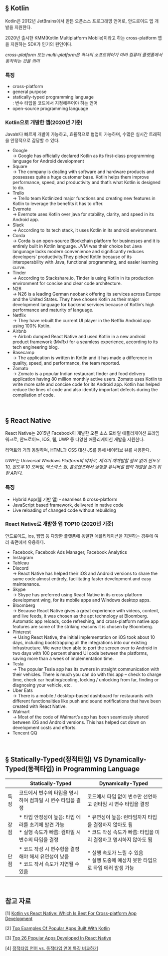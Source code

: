 

## § Kotlin

Kotlin은 2012년 JetBrains에서 만든 오픈소스 프로그래밍 언어로, 안드로이드 앱 개발을 지원한다.

2020년 출시한 KMM(Kotlin Multiplatform Mobile)이라고 하는 cross-platform 앱을 지원하는 SDK가 인기의 원인이다.

*cross-platform 또는 multi-platform은 하나의 소프트웨어가 여러 컴퓨터 플랫폼에서 동작하는 것을 의미*

### 특징

- cross-platform
- general purpose
- statically-typed programming language<br>: 변수 타입을 코드에서 지정해주어야 하는 언어
- open-source programming language

### Kotlin으로 개발한 앱(2020년 기준)

Java보다 빠르게 개발이 가능하고, 효율적으로 협업이 가능하며, 수많은 실시간 트래픽을 안정적으로 감당할 수 있다.

- Google<br>→ Google has officially declared Kotlin as its first-class programming language for Android development
- Square<br>→ The company is dealing with software and hardware products and possesses quite a huge customer base. Kotlin helps them improve performance, speed, and productivity and that’s what Kotlin is designed to do.
- Trello<br>→ Trello team Kotlinized major functions and creating new features in Kotlin to leverage the benefits it has to offer.
- Evernote<br>→ Evernote uses Kotlin over java for stability, clarity, and speed in its Android app.
- Slack<br>→ According to its tech stack, it uses Kotlin in its android environment.
- Corda<br>→ Corda is an open-source Blockchain platform for businesses and it is entirely built in Kotlin language. JVM was their choice but Java langunage lacks modern convenience and significantly reduces developers’ productivity.They picked Kotlin because of its interoperability with Java, functional programming, and easier learning curve.
- Tinder<br>→ According to Stackshare.io, Tinder is using Kotlin in its production environment for concise and clear code architecture.
- N26<br>→ N26 is a leading German neobank offering its services across Europe and the United States. They have chosen Kotlin as their major development language for backend services because of Kotlin’s high performance and maturity of language.
- Netflix<br>→ They have rebuilt the current UI player in the Netflix Android app using 100% Kotlin.
- Airbnb<br>→ Airbnb dumped React Native and used Kotlin in a new android product framework (MvRx) for a seamless experience, according to its tech engineering blog.
- Basecamp<br>→ The application is written in Kotlin and it has made a difference in quality, speed, and performance, the team reported.
- Zomato<br>→ Zomato is a popular Indian restaurant finder and food delivery application having 80 million monthly active users. Zomato uses Kotlin to write more safe and concise code for its Android app. Kotlin has helped reduce the lines of code and also identify important defects during the compilation of code.

<br>

## § React Native

React Native는 2015년 Facebook이 개발한 오픈 소스 모바일 애플리케이션 프레임워크로, 안드로이드, IOS, 웹, UWP 등 다양한 애플리케이션 개발을 지원한다.

리액트와 거의 동일하며, HTML과 CSS 대신 JS를 통해 네이티브 뷰를 사용한다.

*UWP는 Universal Windows Platform의 약자로, 제각기 재개발할 필요 없이 윈도우 10, 윈도우 10 모바일, 엑스박스 원, 홀로렌즈에서 실행할 유니버설 앱의 개발을 돕기 위한 API다.*

### 특징

- Hybrid App(웹 기반 앱) - seamless & cross-platform
- JavaScript based framework, delivered in native code
- Live reloading of changed code without rebuilding

### React Native로 개발한 앱 TOP10 (2020년 기준)

안드로이드, ios, 웹앱 등 다양한 플랫폼에 동일한 애플리케이션을 지원하는 경우에 여러 측면에서 유용하다.

- Facebook, Facebook Ads Manager, Facebook Analytics
- Instagram
- Tableau
- Discord<br>→ React Native has helped their iOS and Android versions to share the same code almost entirely, facilitating faster development and easy maintenance.
- Skype<br>→ Skype has preferred using React Native in its cross-platform development wing, for its mobile apps and Windows desktop apps.
- Bloomberg<br>→ Because React Native gives a great experience with videos, content, and live feeds, it was chosen as the apt technology at Bloomberg. Automatic app reloads, code refreshing, and cross-platform native app features are some of the striking reasons it is chosen by Bloomberg.
- Pinterest<br>→ Using React Native, the initial implementation on iOS took about 10 days, including bootstrapping all the integrations into our existing infrastructure. We were then able to port the screen over to Android in two days with 100 percent shared UI code between the platforms, saving more than a week of implementation time. 
- Tesla<br>→ The popular Tesla app has its owners in straight communication with their vehicles. There is much you can do with this app – check to charge time, check car heating/cooling, locking / unlocking from far, finding or diagnosing your vehicle, etc.
- Uber Eats<br>→ There is a mobile / desktop-based dashboard for restaurants with different functionalities like push and sound notifications that have been created with React Native.
- Walmart<br>→ Most of the code of Walmart’s app has been seamlessly shared between iOS and Android versions. This has helped cut down on development costs and efforts.
- Tencent QQ

<br>

## § Statically-Typed(정적타입) VS Dynamically-Typed(동적타입) in Programming Language

||Statically-Typed|Dynamically-Typed|
|---|---|---|
|특징|코드에서 변수의 타입을 명시하여 컴파일 시 변수 타입을 결정|코드에서 타입 없이 변수만 선언하고 런타임 시 변수 타입을 결정|
|장점|* 타입 안정성이 높음: 타입 에러를 초기에 발견 가능<br>* 실행 속도가 빠름: 컴파일 시 변수의 타입을 결정|* 유연성이 높음: 런타임까지 타입을 결정하지 않아도 됨<br>* 코드 작성 속도가 빠름: 타입을 미리 결정하고 명시하지 않아도 됨|
|단점|* 코드 작성 시 변수형을 결정해야 해서 유연성이 낮음<br>* 코드 작서 속도가 지연될 수 있음|* 실행 속도가 느릴 수 있음<br>* 실행 도중에 예상치 못한 타입으로 타입 에러 발생 가능|

<br>

## 참고 자료

[1] [Kotlin vs React Native: Which Is Best For Cross-platform App Development](https://www.spec-india.com/blog/kotlin-vs-react-native)

[2] [Top Examples Of Popular Apps Built With Kotlin](https://www.spec-india.com/blog/top-apps-built-with-kotlin)

[3] [Top 26 Popular Apps Developed In React Native](https://www.spec-india.com/blog/popular-react-native-apps)

[4] [정적타입 언어 vs. 동적타입 언어 특징 비교하기](https://devuna.tistory.com/82)
